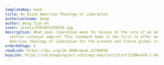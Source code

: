 ```yaml
---
templateKey: book
title: An Asian American Theology of Liberation
authorLastname: Wong
author: Wong Tian An
cover: assets/9781643150550.jpg
description: What does liberation mean for Asians at the core of an anti-Black,
  settler-colonial empire? This landmark book is the first to offer an Asian
  American theology of liberation for the present and future global crises.
orderOnPage: 4
readLink: https://doi.org/10.3998/mpub.12789659
buyLink: https://cdcshoppingcart.uchicago.edu/Cart2/Cart?ISBN=978-1-64315-055-0&PRESS=lever
---
```

